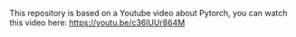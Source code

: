 This repository is based on a Youtube video about Pytorch, you can watch this video here: https://youtu.be/c36lUUr864M

